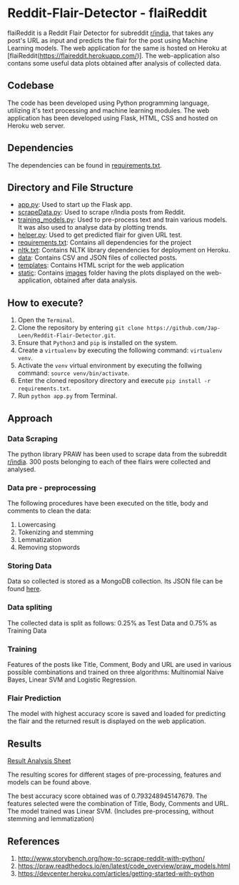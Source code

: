# Reddit-Flair-Detector - flaiReddit

flaiReddit is a Reddit Flair Detector for subreddit [r/india](https://www.reddit.com/r/india/), that takes any post's URL as input and predicts the flair for the post using Machine Learning models. The web application for the same is hosted on Heroku at [flaiReddit(https://flaireddit.herokuapp.com/)]. The web-application also contans some useful data plots obtained after analysis of collected data.
  
## Codebase

The code has been developed using Python programming language, utilizing it's text processing and machine learning modules. The web application has been developed using Flask, HTML, CSS and hosted on Heroku web server.

## Dependencies

The dependencies can be found in [requirements.txt](https://github.com/Jap-Leen/Reddit-Flair-Detector/blob/master/requirements.txt). 

## Directory and File Structure

- [app.py](https://github.com/Jap-Leen/Reddit-Flair-Detector/blob/master/app.py): Used to start up the Flask app.
- [scrapeData.py](https://github.com/Jap-Leen/Reddit-Flair-Detector/blob/master/scrapeData.py): Used to scrape r/India posts from Reddit.
- [training_models.py](https://github.com/Jap-Leen/Reddit-Flair-Detector/blob/master/training_models.py): Used to pre-process text and train various models. It was also used to analyse data by plotting trends.
- [helper.py](https://github.com/Jap-Leen/Reddit-Flair-Detector/blob/master/helper.py): Used to get predicted flair for given URL test.
- [requirements.txt](https://github.com/Jap-Leen/Reddit-Flair-Detector/blob/master/requirements.txt): Contains all dependencies for the project
- [nltk.txt](https://github.com/Jap-Leen/Reddit-Flair-Detector/blob/master/nltk.txt): Contains NLTK library dependencies for deployment on Heroku.
- [data](https://github.com/Jap-Leen/Reddit-Flair-Detector/tree/master/data): Contains CSV and JSON files of collected posts.
- [templates](https://github.com/Jap-Leen/Reddit-Flair-Detector/tree/master/templates): Contains HTML script for the web application
- [static](https://github.com/Jap-Leen/Reddit-Flair-Detector/tree/master/static): Contains [images](https://github.com/Jap-Leen/Reddit-Flair-Detector/tree/master/static/images) folder having the plots displayed on the web-application, obtained after data analysis.


## How to execute?

  1. Open the `Terminal`.
  2. Clone the repository by entering `git clone https://github.com/Jap-Leen/Reddit-Flair-Detector.git`.
  3. Ensure that `Python3` and `pip` is installed on the system.
  4. Create a `virtualenv` by executing the following command: `virtualenv venv`.
  5. Activate the `venv` virtual environment by executing the follwing command: `source venv/bin/activate`.
  6. Enter the cloned repository directory and execute `pip install -r requirements.txt`.
  7. Run `python app.py` from Terminal. 

## Approach 
### Data Scraping
The python library PRAW has been used to scrape data from the subreddit [r/india](https://www.reddit.com/r/india/). 300 posts belonging to each of thee flairs were collected and analysed.

### Data pre - preprocessing
The following procedures have been executed on the title, body and comments to clean the data:
1. Lowercasing
2. Tokenizing and stemming
3. Lemmatization
4. Removing stopwords

### Storing Data
Data so collected is stored as a MongoDB collection. Its JSON file can be found [here](https://github.com/Jap-Leen/Reddit-Flair-Detector/blob/master/reddit_flair_initial_data.json).

### Data spliting
The collected data is split as follows:
0.25% as Test Data and 0.75% as Training Data

### Training 
Features of the posts like Title, Comment, Body and URL are used in various possible combinations and trained on three algorithms: Multinomial Naive Bayes, Linear SVM and Logistic Regression.

### Flair Prediction
The model with highest accuracy score is saved and loaded for predicting the flair and the returned result is displayed on the web application.
    
## Results

[Result Analysis Sheet](https://docs.google.com/spreadsheets/d/1HLhxVlx-4OxuncdlFTC4xGs_cMbevKM7W9vSA9F5UBA/edit?usp=sharing)

The resulting scores for different stages of pre-processing, features and models can be found above.

The best accuracy score obtained was of 0.793248945147679. The features selected were the combination of Title, Body, Comments and URL. The model trained was Linear SVM. (Includes pre-processing, without stemming and lemmatization)

## References

1. http://www.storybench.org/how-to-scrape-reddit-with-python/
2. https://praw.readthedocs.io/en/latest/code_overview/praw_models.html
3. https://devcenter.heroku.com/articles/getting-started-with-python
